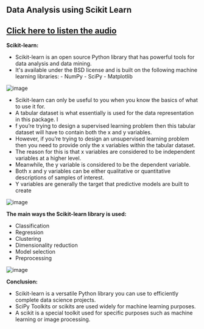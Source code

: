 ## Data Analysis using Scikit Learn
## [Click here to listen the audio]()

**Scikit-learn:**
- Scikit-learn is an open source Python library that has powerful tools for data analysis and data mining. 
- It's available under the BSD license and is built on the following machine learning libraries:
                - NumPy
                - SciPy
                - Matplotlib

![image](https://user-images.githubusercontent.com/79050917/143678891-fc453c7f-be6f-40f0-a659-865f313f5eeb.png)

- Scikit-learn can only be useful to you when you know the basics of what to use it for. 
- A tabular dataset is what essentially is used for the data representation in this package. I
- f you’re trying to design a supervised learning problem then this tabular dataset will have to contain both the x and y variables. 
- However, if you’re trying to design an unsupervised learning problem then you need to provide only the x variables within the tabular dataset. 
- The reason for this is that x variables are considered to be independent variables at a higher level. 
- Meanwhile, the y variable is considered to be the dependent variable. 
- Both x and y variables can be either qualitative or quantitative descriptions of samples of interest. 
- Y variables are generally the target that predictive models are built to create

![image](https://user-images.githubusercontent.com/79050917/143678909-4ff4cd05-9206-479f-8545-e950b5beea1e.png)

**The main ways the Scikit-learn library is used:**
- Classification
- Regression
- Clustering
- Dimensionality reduction
- Model selection
- Preprocessing

![image](https://user-images.githubusercontent.com/79050917/143678924-9b667ce1-acf7-4df5-b1fb-d1cb69b45c97.png)

**Conclusion:**
- Scikit-learn is a versatile Python library you can use to efficiently complete data science projects.
- SciPy Toolkits or scikits are used widely for machine learning purposes. 
- A scikit is a special toolkit used for specific purposes such as machine learning or image processing.
